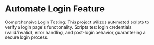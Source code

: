 # Automate Login Feature
Comprehensive Login Testing:  This project utilizes automated scripts to verify a login page's functionality. Scripts test login credentials (valid/invalid), error handling, and post-login behavior, guaranteeing a secure login process.
